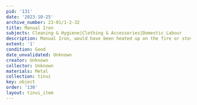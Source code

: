 ```yaml
---
pid: '131'
date: '2023-10-25'
archive_number: 23-01/1-2-32
title: Manual Iron
subjects: Cleaning & Hygiene|Clothing & Accessories|Domestic Labour
description: Manual Iron, would have been heated up on the fire or stove.
extent: '1'
condition: Good
date_unvalidated: Unknown
creator: Unknown
collector: Unknown
materials: Metal
collection: tinui
key: object
order: '130'
layout: tinui_item
---
```

